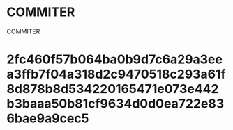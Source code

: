 # COMMITER
COMMITER






# 2fc460f57b064ba0b9d7c6a29a3eea3ffb7f04a318d2c9470518c293a61f8d878b8d534220165471e073e442b3baaa50b81cf9634d0d0ea722e836bae9a9cec5
